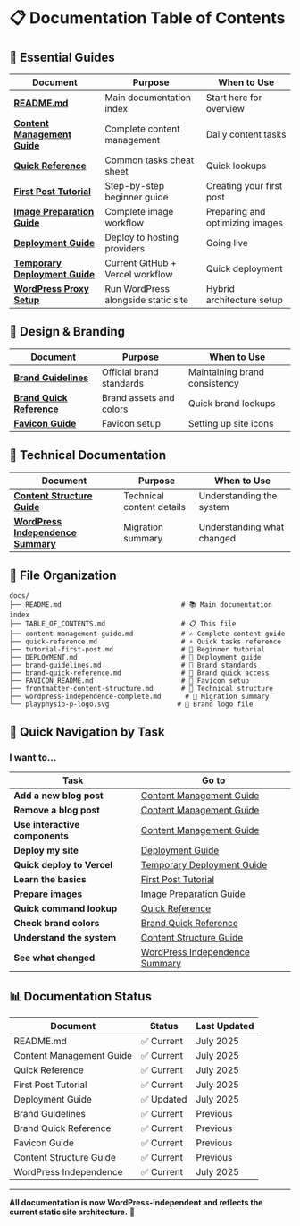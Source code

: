 # 📋 Documentation Table of Contents

## 🚀 **Essential Guides**

| Document | Purpose | When to Use |
|----------|---------|-------------|
| **[README.md](README.md)** | Main documentation index | Start here for overview |
| **[Content Management Guide](content-management-guide.md)** | Complete content management | Daily content tasks |
| **[Quick Reference](quick-reference.md)** | Common tasks cheat sheet | Quick lookups |
| **[First Post Tutorial](tutorial-first-post.md)** | Step-by-step beginner guide | Creating your first post |
| **[Image Preparation Guide](image-preparation-guide.md)** | Complete image workflow | Preparing and optimizing images |
| **[Deployment Guide](DEPLOYMENT.md)** | Deploy to hosting providers | Going live |
| **[Temporary Deployment Guide](temporary-deployment-guide.md)** | Current GitHub + Vercel workflow | Quick deployment |
| **[WordPress Proxy Setup](wordpress-proxy-setup-todo.md)** | Run WordPress alongside static site | Hybrid architecture setup |

## 🎨 **Design & Branding**

| Document | Purpose | When to Use |
|----------|---------|-------------|
| **[Brand Guidelines](brand-guidelines.md)** | Official brand standards | Maintaining brand consistency |
| **[Brand Quick Reference](brand-quick-reference.md)** | Brand assets and colors | Quick brand lookups |
| **[Favicon Guide](FAVICON_README.md)** | Favicon setup | Setting up site icons |

## 🔧 **Technical Documentation**

| Document | Purpose | When to Use |
|----------|---------|-------------|
| **[Content Structure Guide](frontmatter-content-structure.md)** | Technical content details | Understanding the system |
| **[WordPress Independence Summary](wordpress-independence-complete.md)** | Migration summary | Understanding what changed |

## 📁 **File Organization**

```
docs/
├── README.md                              # 📚 Main documentation index
├── TABLE_OF_CONTENTS.md                   # 📋 This file
├── content-management-guide.md            # ✍️ Complete content guide
├── quick-reference.md                     # ⚡ Quick tasks reference
├── tutorial-first-post.md                 # 📝 Beginner tutorial
├── DEPLOYMENT.md                          # 🚀 Deployment guide
├── brand-guidelines.md                    # 🎨 Brand standards
├── brand-quick-reference.md               # 🎯 Brand quick access
├── FAVICON_README.md                      # 🔗 Favicon setup
├── frontmatter-content-structure.md       # 🔧 Technical structure
├── wordpress-independence-complete.md      # 🎉 Migration summary
└── playphysio-p-logo.svg                 # 🎨 Brand logo file
```

## 🎯 **Quick Navigation by Task**

### **I want to...**

| Task | Go to |
|------|-------|
| **Add a new blog post** | [Content Management Guide](content-management-guide.md#adding-new-blog-posts) |
| **Remove a blog post** | [Content Management Guide](content-management-guide.md#removing-blog-posts) |
| **Use interactive components** | [Content Management Guide](content-management-guide.md#available-content-components) |
| **Deploy my site** | [Deployment Guide](DEPLOYMENT.md) |
| **Quick deploy to Vercel** | [Temporary Deployment Guide](temporary-deployment-guide.md) |
| **Learn the basics** | [First Post Tutorial](tutorial-first-post.md) |
| **Prepare images** | [Image Preparation Guide](image-preparation-guide.md) |
| **Quick command lookup** | [Quick Reference](quick-reference.md) |
| **Check brand colors** | [Brand Quick Reference](brand-quick-reference.md) |
| **Understand the system** | [Content Structure Guide](frontmatter-content-structure.md) |
| **See what changed** | [WordPress Independence Summary](wordpress-independence-complete.md) |

## 📊 **Documentation Status**

| Document | Status | Last Updated |
|----------|--------|--------------|
| README.md | ✅ Current | July 2025 |
| Content Management Guide | ✅ Current | July 2025 |
| Quick Reference | ✅ Current | July 2025 |
| First Post Tutorial | ✅ Current | July 2025 |
| Deployment Guide | ✅ Updated | July 2025 |
| Brand Guidelines | ✅ Current | Previous |
| Brand Quick Reference | ✅ Current | Previous |
| Favicon Guide | ✅ Current | Previous |
| Content Structure Guide | ✅ Current | Previous |
| WordPress Independence | ✅ Current | July 2025 |

---

**All documentation is now WordPress-independent and reflects the current static site architecture.** 🎉
